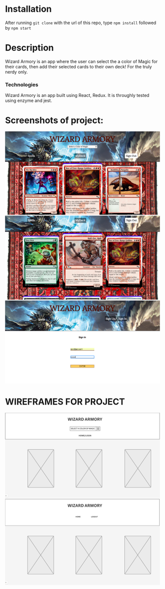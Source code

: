 # Installation
After running `git clone` with the url of this repo, type `npm install` followed by `npm start`

# Description

Wizard Armory is an app where the user can select the a color of Magic for their cards, then add their selected cards to their own deck! For the truly nerdy only.

### Technologies

Wizard Armory is an app built using React, Redux. It is throughly tested using enzyme and jest.


# Screenshots of project:

![wire](./public/wizard1.png?raw=true "wizard-wire")
![wire](./public/wizard2.png?raw=true "wizard-wire")
![wire](./public/wizard3.png?raw=true "wizard-wire")


# WIREFRAMES FOR PROJECT
![wire](./public/wizardmock1.png?raw=true "wizard-wire")
![wire](./public/wizardmock2.png?raw=true "wizard-wire")
